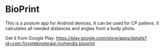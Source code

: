 # BioPrint
This is a posture app for Android devices. It can be used for CP patiens. It calculates all needed distances and angles from 
a body photo.

Get it from Google Play: https://play.google.com/store/apps/details?id=com.fizyoteknoterapi.muhendis.bioprint
